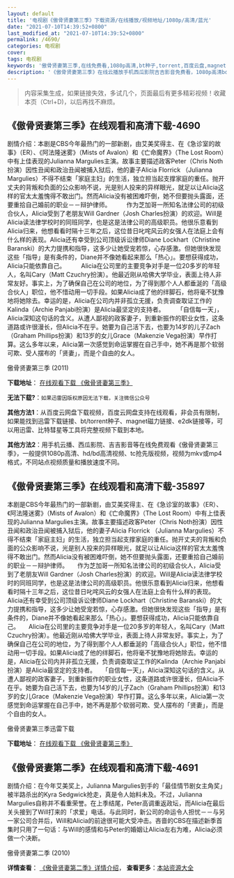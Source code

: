 ```yaml
---
layout: default
title: '电视剧《傲骨贤妻第三季》下载资源/在线播放/视频地址/1080p/高清/蓝光'
date: "2021-07-10T14:39:52+0800"
last_modified_at: "2021-07-10T14:39:52+0800"
permalink: /4690/
categories: 电视剧
cover:
tags: 电视剧
keywords: '傲骨贤妻第三季,在线免费看,1080p高清,bt种子,torrent,百度云盘,magnet,磁力链,迅雷下载资源'
description: '《傲骨贤妻第三季》在线云播放手机西瓜影院吉吉影音免费看，1080p高清bd/hd未删减完整版和tc抢先枪版，mkv/mp4格式，附带bt/torrent种子、magnet/磁力链、百度云盘、网盘资源迅雷下载链接'
---
```


>内容采集生成，如果链接失效，多试几个，页面最后有更多精彩视频！收藏本页（Ctrl+D)，以后再找不麻烦。


## 《傲骨贤妻第三季》在线观看和高清下载-4690

剧情介绍：本剧是CBS今年最热门的一部新剧，由艾美奖得主、在《急诊室的故事》（ER）、《阿法隆迷雾》（Mists of Avalon）和《亡命魔界》（The Lost Room）中有上佳表现的Julianna Margulies主演。故事主要描述政客Peter（Chris Noth扮演）因性丑闻和政治丑闻被捕入狱后，他的妻子Alicia Florrick （Julianna Margulies）不得不结束「家庭主妇」的生活，独立担当起支撑家庭的重任。抛开丈夫的背叛和负面的公众影响不说，光是别人投来的异样眼光，就足以让Alicia这样的官太太羞愧得不敢出门。然而Alicia没有被困难吓倒，她不但要抛头露面，还要重拾自己婚前的职业－－辩护律师。  　　作为芝加哥一所知名法律公司的初级合伙人，Alicia受到了老朋友Will Gardner（Josh Charles扮演）的欢迎。Will是Alicia读法律学校时的同班同学，也是这是法律公司的高级职员。他很乐意看到Alicia归来，他想看看时隔十三年之后，这位昔日叱咤风云的女强人在法庭上会有什么样的表现。Alicia还有幸受到公司顶级诉讼律师Diane Lockhart（Christine Baranski）的大力提携和指导，这多少让她受宠若惊，心存感激。但她很快发现这些「指导」是有条件的，Diane并不像她看起来那么「热心」。要想获得成功，Alicia只能依靠自己。  　　Alicia在公司里的主要竞争对手是一位20多岁的年轻人，名叫Cary（Matt Czuchry扮演）。他最近刚从哈佛大学毕业，表面上待人非常友好。事实上，为了确保自己在公司的地位，为了得到那个人人都垂涎的「高级合伙人」职位，他不惜动用一切手段。如果Alicia成了他的绊脚石，他将毫不犹豫地将她除去。幸运的是，Alicia在公司内并非孤立无援，负责调查取证工作的Kalinda（Archie Panjabi扮演）是Alicia最坚定的支持者。  　　「自信每一天」，Alicia深知这句话的含义。从遭人鄙视的政客妻子，到重新振作的职业女性，这条道路或许很漫长，但Alicia不在乎。她要为自己活下去，也要为14岁的儿子Zach（Graham Phillips扮演）和13岁的女儿Grace（Makenzie Vega扮演）早作打算。这么多年以来，Alicia第一次感觉到命运掌握在自己手中，她不再是那个软弱可欺、受人摆布的「贤妻」，而是个自由的女人。


傲骨贤妻第三季 (2011)

**下载地址**： [在线观看下载 《傲骨贤妻第三季》](https://www.btbtdy.me/btdy/dy1254.html) 


**无法下载?**：`如果迅雷因版权原因无法下载，关注微信公众号 `

**其他方法1**：从百度云网盘下载视频，百度云网盘支持在线观看，非会员有限制，如果能找到迅雷下载链接、bt/torrent种子、magnet磁力链接、e2dk链接等，可以用迅雷、比特彗星等工具将完整视频下载到本地。

**其他方法2**：用手机云播、西瓜影院、吉吉影音等在线免费观看《傲骨贤妻第三季》，一般提供1080p高清、hd/bd高清视频、tc抢先版视频，视频为mkv或mp4格式，不同站点视频质量和播放速度不同。


## 《傲骨贤妻第三季》在线观看和高清下载-35897

本剧是CBS今年最热门的一部新剧，由艾美奖得主、在《急诊室的故事》（ER）、《阿法隆迷雾》（Mists of Avalon）和《亡命魔界》（The Lost Room）中有上佳表现的Julianna Margulies主演。故事主要描述政客Peter（Chris Noth扮演）因性丑闻和政治丑闻被捕入狱后，他的妻子Alicia Florrick （Julianna Margulies）不得不结束「家庭主妇」的生活，独立担当起支撑家庭的重任。抛开丈夫的背叛和负面的公众影响不说，光是别人投来的异样眼光，就足以让Alicia这样的官太太羞愧得不敢出门。然而Alicia没有被困难吓倒，她不但要抛头露面，还要重拾自己婚前的职业－－辩护律师。　　作为芝加哥一所知名法律公司的初级合伙人，Alicia受到了老朋友Will Gardner（Josh Charles扮演）的欢迎。Will是Alicia读法律学校时的同班同学，也是这是法律公司的高级职员。他很乐意看到Alicia归来，他想看看时隔十三年之后，这位昔日叱咤风云的女强人在法庭上会有什么样的表现。Alicia还有幸受到公司顶级诉讼律师Diane Lockhart（Christine Baranski）的大力提携和指导，这多少让她受宠若惊，心存感激。但她很快发现这些「指导」是有条件的，Diane并不像她看起来那么「热心」。要想获得成功，Alicia只能依靠自己。　　Alicia在公司里的主要竞争对手是一位20多岁的年轻人，名叫Cary（Matt Czuchry扮演）。他最近刚从哈佛大学毕业，表面上待人非常友好。事实上，为了确保自己在公司的地位，为了得到那个人人都垂涎的「高级合伙人」职位，他不惜动用一切手段。如果Alicia成了他的绊脚石，他将毫不犹豫地将她除去。幸运的是，Alicia在公司内并非孤立无援，负责调查取证工作的Kalinda（Archie Panjabi扮演）是Alicia最坚定的支持者。　　「自信每一天」，Alicia深知这句话的含义。从遭人鄙视的政客妻子，到重新振作的职业女性，这条道路或许很漫长，但Alicia不在乎。她要为自己活下去，也要为14岁的儿子Zach（Graham Phillips扮演）和13岁的女儿Grace（Makenzie Vega扮演）早作打算。这么多年以来，Alicia第一次感觉到命运掌握在自己手中，她不再是那个软弱可欺、受人摆布的「贤妻」，而是个自由的女人。


傲骨贤妻第三季迅雷下载

**下载地址**： [在线观看下载 《傲骨贤妻第三季》](https://www.993dy.com//vod-detail-id-35965.html) 


## 《傲骨贤妻第二季》在线观看和高清下载-4691

剧情介绍：在今年艾美奖上，Julianna Margulies到手的「最佳情节剧女主角奖」被半路杀出的Kyra Sedgwick抢走，真是令人始料未及。不过，Julianna Margulies自称并不看重荣誉。在上季结尾，Peter高调重返政坛，而Alicia在最后关头接到了Will打来的「求爱」电话。与此同时，新公司的命运令人担忧－－与另一家公司合并后，Will和Alicia的前途很可能大受冲击。吝啬的CBS在描述新季首集时只用了一句话：与Will的感情和与Peter的婚姻让Alicia左右为难，Alicia必须做一个决断。


傲骨贤妻第二季 (2010)

**详情查看**： [《傲骨贤妻第二季》详情介绍](/movie/4691/)， **查看更多**：[本站资源大全](/movie/t/all/)

